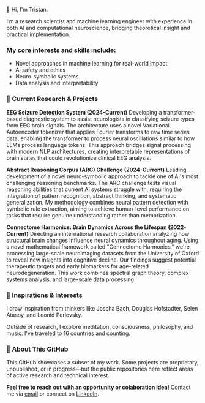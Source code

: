 👋 Hi, I'm Tristan.

I’m a research scientist and machine learning engineer with experience in both AI and computational neuroscience, bridging theoretical insight and practical implementation.

### My core interests and skills include:

- Novel approaches in machine learning for real-world impact
- AI safety and ethics
- Neuro-symbolic systems
- Data analysis and interpretability

### 🔬 Current Research & Projects

**EEG Seizure Detection System (2024-Current)**
Developing a transformer-based diagnostic system to assist neurologists in classifying seizure types from EEG brain signals. The architecture uses a novel Variational Autoencoder tokenizer that applies Fourier transforms to raw time series data, enabling the transformer to process neural oscillations similar to how LLMs process language tokens. This approach bridges signal processing with modern NLP architectures, creating interpretable representations of brain states that could revolutionize clinical EEG analysis.

**Abstract Reasoning Corpus (ARC) Challenge (2024-Current)**
Leading development of a novel neuro-symbolic approach to tackle one of AI's most challenging reasoning benchmarks. The ARC challenge tests visual reasoning abilities that current AI systems struggle with, requiring the integration of pattern recognition, abstract thinking, and systematic generalization. My methodology combines neural pattern detection with symbolic rule extraction, aiming to achieve human-level performance on tasks that require genuine understanding rather than memorization.

**Connectome Harmonics: Brain Dynamics Across the Lifespan (2022-Current)**
Directing an international research collaboration analyzing how structural brain changes influence neural dynamics throughout aging. Using a novel mathematical framework called "Connectome Harmonics," we're processing large-scale neuroimaging datasets from the University of Oxford to reveal new insights into cognitive decline. Our findings suggest potential therapeutic targets and early biomarkers for age-related neurodegeneration. This work combines spectral graph theory, complex systems analysis, and large-scale data processing.

### 🧠 Inspirations & Interests

I draw inspiration from thinkers like Joscha Bach, Douglas Hofstadter, Selen Atasoy, and Leonid Perlovsky. 

Outside of research, I explore meditation, consciousness, philosophy, and music. I've traveled to 16 countries and counting.

### 📁 About This GitHub

This GitHub showcases a subset of my work. Some projects are proprietary, unpublished, or in progress—but the public repositories here reflect areas of active research and technical interest.  

**Feel free to reach out with an opportunity or colaboration idea!** Contact me via [email](tristan.julian.day@gmail.com) or connect on [LinkedIn](https://www.linkedin.com/in/tristan-day-research/).
